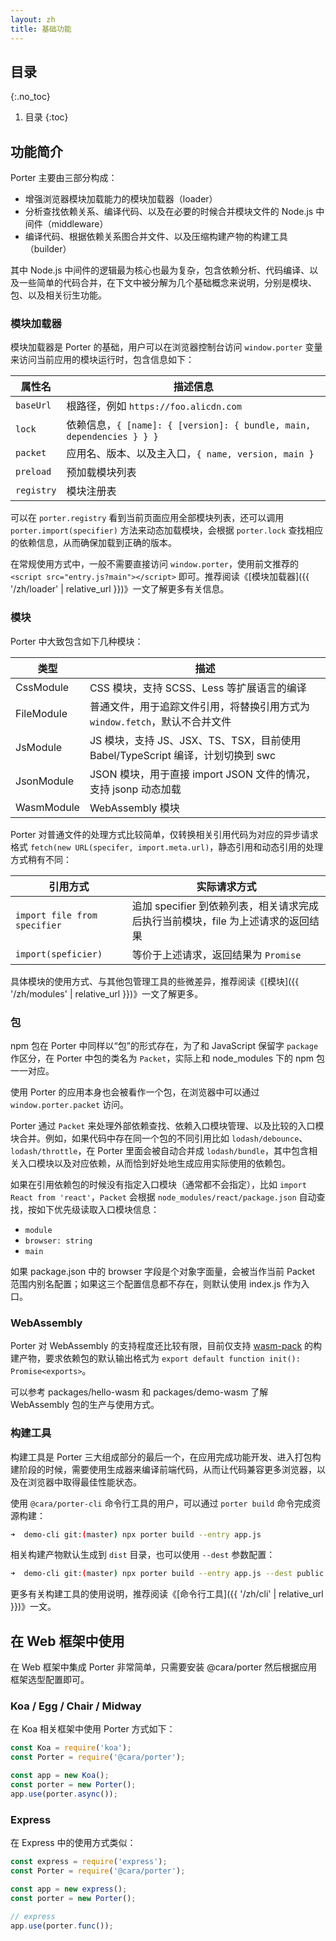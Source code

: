 ```yaml
---
layout: zh
title: 基础功能
---
```


## 目录
{:.no_toc}

1. 目录
{:toc}

## 功能简介

Porter 主要由三部分构成：

- 增强浏览器模块加载能力的模块加载器（loader）
- 分析查找依赖关系、编译代码、以及在必要的时候合并模块文件的 Node.js 中间件（middleware）
- 编译代码、根据依赖关系图合并文件、以及压缩构建产物的构建工具（builder）

其中 Node.js 中间件的逻辑最为核心也最为复杂，包含依赖分析、代码编译、以及一些简单的代码合并，在下文中被分解为几个基础概念来说明，分别是模块、包、以及相关衍生功能。

### 模块加载器

模块加载器是 Porter 的基础，用户可以在浏览器控制台访问 `window.porter` 变量来访问当前应用的模块运行时，包含信息如下：

| 属性名    | 描述信息 |
|----------|--------|
| `baseUrl` | 根路径，例如 `https://foo.alicdn.com` |
| `lock`    | 依赖信息，`{ [name]: { [version]: { bundle, main, dependencies } } }` |
| `packet`  | 应用名、版本、以及主入口，`{ name, version, main }` |
| `preload` | 预加载模块列表 |
| `registry` | 模块注册表 |

可以在 `porter.registry` 看到当前页面应用全部模块列表，还可以调用 `porter.import(specifier)` 方法来动态加载模块，会根据 `porter.lock` 查找相应的依赖信息，从而确保加载到正确的版本。

在常规使用方式中，一般不需要直接访问 `window.porter`，使用前文推荐的 `<script src="entry.js?main"></script>` 即可。推荐阅读《[模块加载器]({{ '/zh/loader' | relative_url }})》一文了解更多有关信息。

### 模块

Porter 中大致包含如下几种模块：

| 类型 | 描述 |
|------|-----|
| CssModule | CSS 模块，支持 SCSS、Less 等扩展语言的编译 |
| FileModule | 普通文件，用于追踪文件引用，将替换引用方式为 `window.fetch`，默认不合并文件 |
| JsModule  | JS 模块，支持 JS、JSX、TS、TSX，目前使用 Babel/TypeScript 编译，计划切换到 swc |
| JsonModule | JSON 模块，用于直接 import JSON 文件的情况，支持 jsonp 动态加载 |
| WasmModule | WebAssembly 模块 |

Porter 对普通文件的处理方式比较简单，仅转换相关引用代码为对应的异步请求格式 `fetch(new URL(specifer, import.meta.url)`，静态引用和动态引用的处理方式稍有不同：

| 引用方式 | 实际请求方式 |
|---------|------------|
| `import file from specifier` | 追加 specifier 到依赖列表，相关请求完成后执行当前模块，file 为上述请求的返回结果 |
| `import(speficier)` | 等价于上述请求，返回结果为 `Promise` |

具体模块的使用方式、与其他包管理工具的些微差异，推荐阅读《[模块]({{ '/zh/modules' | relative_url }})》一文了解更多。

### 包

npm 包在 Porter 中同样以“包”的形式存在，为了和 JavaScript 保留字 `package` 作区分，在 Porter 中包的类名为 `Packet`，实际上和 node_modules 下的 npm 包一一对应。

使用 Porter 的应用本身也会被看作一个包，在浏览器中可以通过 `window.porter.packet` 访问。

Porter 通过 `Packet` 来处理外部依赖查找、依赖入口模块管理、以及比较的入口模块合并。例如，如果代码中存在同一个包的不同引用比如 `lodash/debounce`、`lodash/throttle`，在 Porter 里面会被自动合并成 `lodash/bundle`，其中包含相关入口模块以及对应依赖，从而恰到好处地生成应用实际使用的依赖包。

如果在引用依赖包的时候没有指定入口模块（通常都不会指定），比如 `import React from 'react'`，`Packet` 会根据 `node_modules/react/package.json` 自动查找，按如下优先级读取入口模块信息：

- `module`
- `browser: string`
- `main`

如果 package.json 中的 browser 字段是个对象字面量，会被当作当前 Packet 范围内别名配置；如果这三个配置信息都不存在，则默认使用 index.js 作为入口。

### WebAssembly

Porter 对 WebAssembly 的支持程度还比较有限，目前仅支持 [wasm-pack](https://github.com/rustwasm/wasm-pack) 的构建产物，要求依赖包的默认输出格式为 `export default function init(): Promise<exports>`。

可以参考 packages/hello-wasm 和 packages/demo-wasm 了解 WebAssembly 包的生产与使用方式。

### 构建工具

构建工具是 Porter 三大组成部分的最后一个，在应用完成功能开发、进入打包构建阶段的时候，需要使用生成器来编译前端代码，从而让代码兼容更多浏览器，以及在浏览器中取得最佳性能状态。

使用 `@cara/porter-cli` 命令行工具的用户，可以通过 `porter build` 命令完成资源构建：

```bash
➜  demo-cli git:(master) npx porter build --entry app.js
```

相关构建产物默认生成到 `dist` 目录，也可以使用 `--dest` 参数配置：

```bash
➜  demo-cli git:(master) npx porter build --entry app.js --dest public
```

更多有关构建工具的使用说明，推荐阅读《[命令行工具]({{ '/zh/cli' | relative_url }})》一文。

## 在 Web 框架中使用

在 Web 框架中集成 Porter 非常简单，只需要安装 @cara/porter 然后根据应用框架选型配置即可。

### Koa / Egg / Chair / Midway

在 Koa 相关框架中使用 Porter 方式如下：

```js
const Koa = require('koa');
const Porter = require('@cara/porter');

const app = new Koa();
const porter = new Porter();
app.use(porter.async());
```

### Express

在 Express 中的使用方式类似：

```js
const express = require('express');
const Porter = require('@cara/porter');

const app = new express();
const porter = new Porter();

// express
app.use(porter.func());
```
